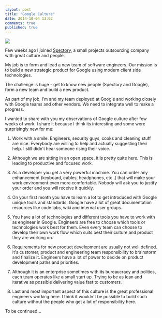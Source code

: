 ```yaml
---
layout: post
title: "Google Culture"
date: 2014-10-04 13:03
comments: true
published: true
---
```


![](/images/google.png)

Few weeks ago I joined [Spectory](http://www.spectory.com/en), a small projects outsourcing company with great culture and people.

My job is to form and lead a new team of software engineers. Our mission is to build a new strategic product for Google using modern client side technologies. 

The challenge is huge - get to know new people (Spectory and Google), form a new team and build a new product.

As part of my job, I'm and my team deployed at Google and working closely with Google teams and other vendors. We need to integrate well to make a progress.

I wanted to share with you my observations of Google culture after few weeks of work. I share it because I think its interesting and some were surprisingly new for me:

1. Work with a smile. Engineers, security guys, cooks and cleaning stuff  are nice. Everybody are willing to help and actually suggesting their help. I still didn't hear someone rising their voice.

2. Although we are sitting in an open space, it is pretty quite here. This is leading to productive and focused work.

3. As a developer you get a very powerful machine. You can order any enhancement (keyboard, cables, headphones, etc..) that will make your work environment even more comfortable. Nobody will ask you to justify your order and you will receive it quickly.

4. On your first month you have to learn a lot to get introduced with Google unique tools and standards. Google have a lot of great documentation resources like code labs, wiki and internal user groups.

4. You have a lot of technologies and different tools you have to work with as engineer in Google. Engineers are free to choose which tools or technologies work best for them. Even every team can choose to develop their own work flow which suits best their culture and product they are working on.

5. Requirements for new product development are usually not well defined. It's customer, product and engineering team responsibility to brainstorm and finalize it. Engineers have a lot of power to decide on product development paths and priorities.

6. Although it is an enterprise sometimes with its bureaucracy and politics, each team operates like a small start up. Trying to be as lean and iterative as possible delivering value fast to customers.

7. Last and most important aspect of this culture is the great professional  engineers working here. I think it wouldn't be possible to build such culture without the people who get a lot of responsibility here.


To be continued... 